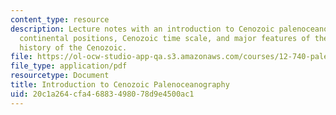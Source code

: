 ```yaml
---
content_type: resource
description: Lecture notes with an introduction to Cenozoic palenoceanography, changing
  continental positions, Cenozoic time scale, and major features of the paleoclimate
  history of the Cenozoic.
file: https://ol-ocw-studio-app-qa.s3.amazonaws.com/courses/12-740-paleoceanography-spring-2008/20c1a264cfa46883498078d9e4500ac1_lec14.pdf
file_type: application/pdf
resourcetype: Document
title: Introduction to Cenozoic Palenoceanography
uid: 20c1a264-cfa4-6883-4980-78d9e4500ac1
---
```

